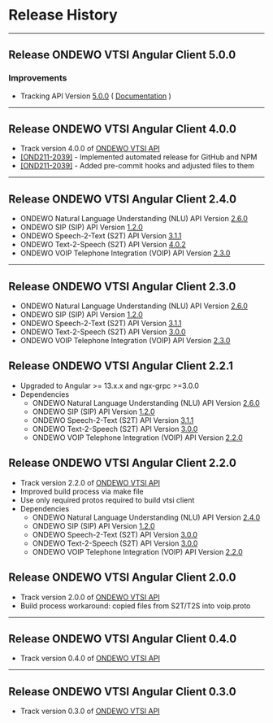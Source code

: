 # Release History

***************** 
## Release ONDEWO VTSI Angular Client 5.0.0 
 
### Improvements 
 * Tracking API Version [5.0.0](https://github.com/ondewo/ondewo-vtsi-api/releases/tag/5.0.0) ( [Documentation](https://ondewo.github.io/ondewo-vtsi-api/) ) 

*****************
## Release ONDEWO VTSI Angular Client 4.0.0

* Track version 4.0.0 of [ONDEWO VTSI API](https://github.com/ondewo/ondewo-vtsi-api/releases/4.0.0)
* [[OND211-2039]](https://ondewo.atlassian.net/browse/OND211-2039) - Implemented automated release for GitHub and NPM
* [[OND211-2039]](https://ondewo.atlassian.net/browse/OND211-2039) - Added pre-commit hooks and adjusted files to them

*****************
## Release ONDEWO VTSI Angular Client 2.4.0

  * ONDEWO Natural Language Understanding (NLU) API Version [2.6.0](https://github.com/ondewo/ondewo-nlu-api/releases/2.6.0)
  * ONDEWO SIP (SIP) API Version [1.2.0](https://github.com/ondewo/ondewo-sip-api/releases/1.2.0)
  * ONDEWO Speech-2-Text (S2T) API Version [3.1.1](https://github.com/ondewo/ondewo-s2t-api/releases/3.1.1)
  * ONDEWO Text-2-Speech (S2T) API Version [4.0.2](https://github.com/ondewo/ondewo-t2s-api/releases/4.0.2)
  * ONDEWO VOIP Telephone Integration (VOIP) API Version [2.3.0](https://github.com/ondewo/ondewo-vtsi-api/releases/2.2.0)

*****************
## Release ONDEWO VTSI Angular Client 2.3.0

  * ONDEWO Natural Language Understanding (NLU) API Version [2.6.0](https://github.com/ondewo/ondewo-nlu-api/releases/2.6.0)
  * ONDEWO SIP (SIP) API Version [1.2.0](https://github.com/ondewo/ondewo-sip-api/releases/1.2.0)
  * ONDEWO Speech-2-Text (S2T) API Version [3.1.1](https://github.com/ondewo/ondewo-s2t-api/releases/3.1.1)
  * ONDEWO Text-2-Speech (S2T) API Version [3.0.0](https://github.com/ondewo/ondewo-t2s-api/releases/3.0.0)
  * ONDEWO VOIP Telephone Integration (VOIP) API Version [2.3.0](https://github.com/ondewo/ondewo-vtsi-api/releases/2.2.0)
## Release ONDEWO VTSI Angular Client 2.2.1

* Upgraded to Angular >= 13.x.x and ngx-grpc >=3.0.0
* Dependencies
  * ONDEWO Natural Language Understanding (NLU) API Version [2.6.0](https://github.com/ondewo/ondewo-nlu-api/releases/2.6.0)
  * ONDEWO SIP (SIP) API Version [1.2.0](https://github.com/ondewo/ondewo-sip-api/releases/1.2.0)
  * ONDEWO Speech-2-Text (S2T) API Version [3.1.1](https://github.com/ondewo/ondewo-s2t-api/releases/3.1.1)
  * ONDEWO Text-2-Speech (S2T) API Version [3.0.0](https://github.com/ondewo/ondewo-t2s-api/releases/3.0.0)
  * ONDEWO VOIP Telephone Integration (VOIP) API Version [2.2.0](https://github.com/ondewo/ondewo-vtsi-api/releases/2.2.0)

## Release ONDEWO VTSI Angular Client 2.2.0

* Track version 2.2.0 of [ONDEWO VTSI API](https://github.com/ondewo/ondewo-vtsi-api/releases/2.2.0)
* Improved build process via make file
* Use only required protos required to build vtsi client
* Dependencies
  * ONDEWO Natural Language Understanding (NLU) API Version [2.4.0](https://github.com/ondewo/ondewo-nlu-api/releases/2.4.0)
  * ONDEWO SIP (SIP) API Version [1.2.0](https://github.com/ondewo/ondewo-sip-api/releases/1.2.0)
  * ONDEWO Speech-2-Text (S2T) API Version [3.0.0](https://github.com/ondewo/ondewo-s2t-api/releases/3.0.0)
  * ONDEWO Text-2-Speech (S2T) API Version [3.0.0](https://github.com/ondewo/ondewo-t2s-api/releases/3.0.0)
  * ONDEWO VOIP Telephone Integration (VOIP) API Version [2.2.0](https://github.com/ondewo/ondewo-vtsi-api/releases/2.2.0)

## Release ONDEWO VTSI Angular Client 2.0.0

* Track version 2.0.0 of [ONDEWO VTSI API](https://github.com/ondewo/ondewo-vtsi-api/releases/2.0.0)
* Build process workaround: copied files from S2T/T2S into voip.proto

*****************

## Release ONDEWO VTSI Angular Client 0.4.0

* Track version 0.4.0 of [ONDEWO VTSI API](https://github.com/ondewo/ondewo-vtsi-api/releases/0.4.0)

*****************

## Release ONDEWO VTSI Angular Client 0.3.0

* Track version 0.3.0 of [ONDEWO VTSI API](https://github.com/ondewo/ondewo-vtsi-api/releases/0.3.0)
